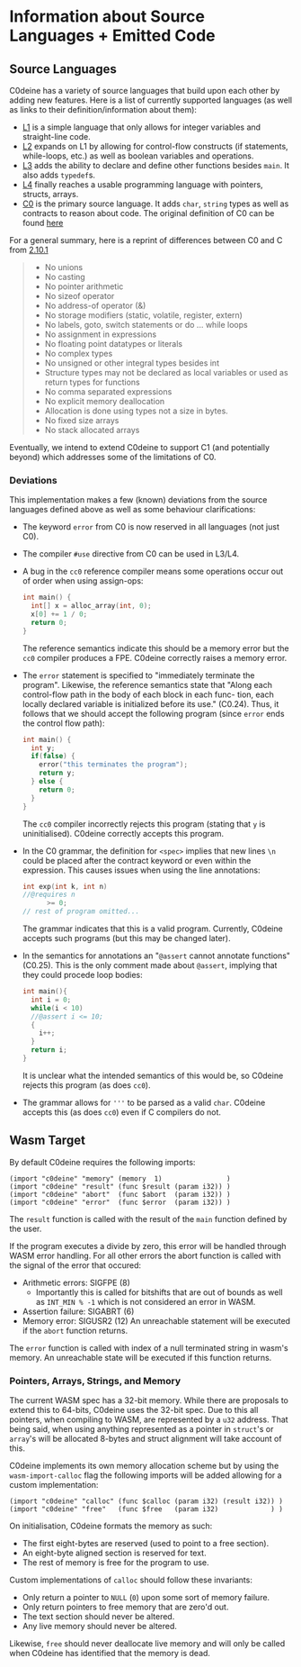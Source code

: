 # Information about Source Languages + Emitted Code

## Source Languages

C0deine has a variety of source languages that build upon each other by adding
new features. Here is a list of currently supported languages (as well as links
to their definition/information about them):

- [L1](https://www.cs.cmu.edu/~janh/courses/411/23/labs/lab1.pdf) is a simple
  language that only allows for integer variables and straight-line code.
- [L2](https://www.cs.cmu.edu/~janh/courses/411/23/labs/lab2.pdf) expands on L1
  by allowing for control-flow constructs (if statements, while-loops, etc.) as
  well as boolean variables and operations.
- [L3](https://www.cs.cmu.edu/~janh/courses/411/23/labs/lab3.pdf) adds the
  ability to declare and define other functions besides `main`. It also adds
  `typedef`s.
- [L4](https://www.cs.cmu.edu/~janh/courses/411/23/labs/lab4.pdf) finally
  reaches a usable programming language with pointers, structs, arrays.
- [C0](https://c0.cs.cmu.edu/docs/c0-reference.pdf) is the primary source
  language. It adds `char`, `string` types as well as contracts to reason about
  code. The original definition of C0 can be found
  [here](http://reports-archive.adm.cs.cmu.edu/anon/2010/CMU-CS-10-145.pdf)

For a general summary, here is a reprint of differences between C0 and C
from [2.10.1](http://reports-archive.adm.cs.cmu.edu/anon/2010/CMU-CS-10-145.pdf)
> - No unions
> - No casting
> - No pointer arithmetic
> - No sizeof operator
> - No address-of operator (&)
> - No storage modifiers (static, volatile, register, extern)
> - No labels, goto, switch statements or do ... while loops
> - No assignment in expressions
> - No floating point datatypes or literals
> - No complex types
> - No unsigned or other integral types besides int
> - Structure types may not be declared as local variables or used as return
>   types for functions
> - No comma separated expressions
> - No explicit memory deallocation
> - Allocation is done using types not a size in bytes.
> - No fixed size arrays
> - No stack allocated arrays

Eventually, we intend to extend C0deine to support C1 (and potentially beyond)
which addresses some of the limitations of C0.

### Deviations

This implementation makes a few (known) deviations from the source languages
defined above as well as some behaviour clarifications:

- The keyword `error` from C0 is now reserved in all languages (not just C0).
- The compiler `#use` directive from C0 can be used in L3/L4.
- A bug in the `cc0` reference compiler means some operations occur out of order
  when using assign-ops:
  ```c
  int main() {
    int[] x = alloc_array(int, 0);
    x[0] += 1 / 0;
    return 0;
  }
  ```
  The reference semantics indicate this should be a memory error but the `cc0`
  compiler produces a FPE. C0deine correctly raises a memory error.

- The `error` statement is specified to "immediately terminate the program".
  Likewise, the reference semantics state that "Along each control-flow path in
  the body of each block in each func- tion, each locally declared variable is
  initialized before its use." (C0.24). Thus, it follows that we should accept
  the following program (since `error` ends the control flow path):
  ```c
  int main() {
    int y;
    if(false) {
      error("this terminates the program");
      return y;
    } else {
      return 0;
    }
  }
  ```
  The `cc0` compiler incorrectly rejects this program (stating that `y` is
  uninitialised). C0deine correctly accepts this program.

- In the C0 grammar, the definition for `<spec>` implies that new lines `\n`
  could be placed after the contract keyword or even within the expression. This
  causes issues when using the line annotations:
  ```c
  int exp(int k, int n)
  //@requires n
        >= 0;
  // rest of program omitted...
  ```
  The grammar indicates that this is a valid program. Currently, C0deine accepts
  such programs (but this may be changed later).

- In the semantics for annotations an "`@assert` cannot annotate functions"
  (C0.25). This is the only comment made about `@assert`, implying that they
  could procede loop bodies:
  ```c
  int main(){
    int i = 0;
    while(i < 10)
    //@assert i <= 10;
    {
      i++;
    }
    return i;
  }
  ```
  It is unclear what the intended semantics of this would be, so C0deine rejects
  this program (as does `cc0`).

- The grammar allows for `'''` to be parsed as a valid `char`. C0deine accepts
  this (as does `cc0`) even if C compilers do not.


## Wasm Target

By default C0deine requires the following imports:

```wasm
(import "c0deine" "memory" (memory  1)                )
(import "c0deine" "result" (func $result (param i32)) )
(import "c0deine" "abort"  (func $abort  (param i32)) )
(import "c0deine" "error"  (func $error  (param i32)) )
```

The `result` function is called with the result of the `main` function defined
by the user.

If the program executes a divide by zero, this error will be handled through
WASM error handling. For all other errors the abort function is called with the
signal of the error that occured:
- Arithmetic errors: SIGFPE (8)
  - Importantly this is called for bitshifts that are out of bounds as well
    as `INT_MIN % -1` which is not considered an error in WASM.
- Assertion failure: SIGABRT (6)
- Memory error: SIGUSR2 (12)
An unreachable statement will be executed if the `abort` function returns.

The `error` function is called with index of a null terminated string in wasm's
memory. An unreachable state will be executed if this function returns.

### Pointers, Arrays, Strings, and Memory

The current WASM spec has a 32-bit memory. While there are proposals to extend
this to 64-bits, C0deine uses the 32-bit spec. Due to this all pointers, when
compiling to WASM, are represented by a `u32` address. That being said, when
using anything represented as a pointer in `struct`'s or `array`'s will be
allocated 8-bytes and struct alignment will take account of this.

C0deine implements its own memory allocation scheme but by using the
`wasm-import-calloc` flag the following imports will be added allowing for a
custom implementation:

```wasm
(import "c0deine" "calloc" (func $calloc (param i32) (result i32)) )
(import "c0deine" "free"   (func $free   (param i32)             ) )
```

On initialisation, C0deine formats the memory as such:
- The first eight-bytes are reserved (used to point to a free section).
- An eight-byte aligned section is reserved for text.
- The rest of memory is free for the program to use.

Custom implementations of `calloc` should follow these invariants:
- Only return a pointer to `NULL` (`0`) upon some sort of memory failure.
- Only return pointers to free memory that are zero'd out.
- The text section should never be altered.
- Any live memory should never be altered.

Likewise, `free` should never deallocate live memory and will only be called
when C0deine has identified that the memory is dead.
